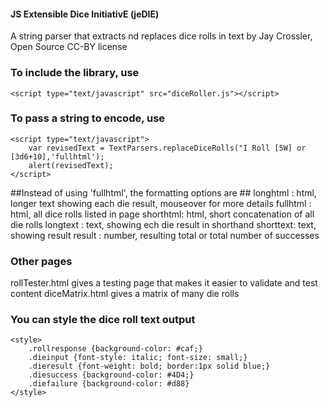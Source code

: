 #### JS Extensible Dice InitiativE (jeDIE) ####
A string parser that extracts nd replaces dice rolls in text
by Jay Crossler, Open Source CC-BY license


### To include the library, use ###
    <script type="text/javascript" src="diceRoller.js"></script>

### To pass a string to encode, use ###
    <script type="text/javascript">
        var revisedText = TextParsers.replaceDiceRolls("I Roll [5W] or [3d6+10],'fullhtml');
        alert(revisedText);
    </script>

##Instead of using 'fullhtml', the formatting options are ##
longhtml : html, longer text showing each die result, mouseover for more details
fullhtml : html, all dice rolls listed in page
shorthtml: html, short concatenation of all die rolls
longtext : text, showing ech die result in shorthand
shorttext: text, showing result
result   : number, resulting total or total number of successes


### Other pages ###
rollTester.html gives a testing page that makes it easier to validate and test content
diceMatrix.html gives a matrix of many die rolls



### You can style the dice roll text output ###
    <style>
        .rollresponse {background-color: #caf;}
        .dieinput {font-style: italic; font-size: small;}
        .dieresult {font-weight: bold; border:1px solid blue;}
        .diesuccess {background-color: #4D4;}
        .diefailure {background-color: #d88}
    </style>

